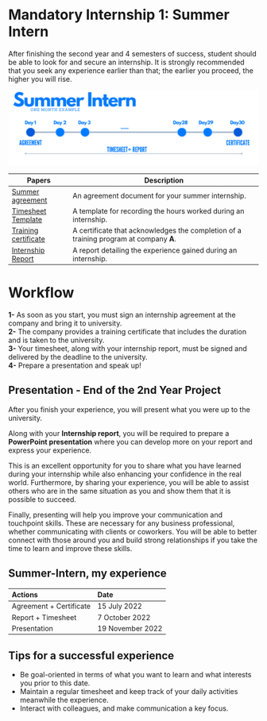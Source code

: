 <br>
<br>

# Mandatory Internship 1: Summer Intern
After finishing the second year and 4 semesters of success, student should be able to look for and secure an internship. It is strongly recommended that you seek any experience earlier than that; the earlier you proceed, the higher you will rise.

![BRANCH_INSIGHT](images/InternsAssets/summerintern.png)


| Papers                      | Description                                          |
| ---------------------------|------------------------------------------------------|
| [Summer agreement](https://github.com/Y4HYA4/TheRealBachelorsDocs/blob/main/docs/images/InternsAssets/Convention-Stage-ete.pdf)| An agreement document for your summer internship.        |
| [Timesheet Template](https://github.com/Y4HYA4/TheRealBachelorsDocs/blob/main/docs/images/InternsAssets/Journal-de-stage.pdf)          | A template for recording the hours worked during an internship.|
| [Training certificate](images/InternsAssets/certificate.md)        | A certificate that acknowledges the completion of a training program at company **A**.|
| [Internship Report](https://github.com/Y4HYA4/ExperienceInCloud/tree/main/First_InternReport#internship-report-at-linedata)           | A report detailing the experience gained during an internship. |

# Workflow

**1-** As soon as you start, you must sign an internship agreement at the company and bring it to university.<br>
**2-** The company provides a training certificate that includes the duration and is taken to the university.<br>
**3-** Your timesheet, along with your internship report, must be signed and delivered by the deadline to the university.<br>
**4-** Prepare a presentation and speak up!<br>

## Presentation - End of the 2nd Year Project
After you finish your experience, you will present what you were up to the university. 

Along with your **Internship report**, you will be required to prepare a **PowerPoint presentation** where you can develop more on your report and express your experience.

This is an excellent opportunity for you to share what you have learned during your internship while also enhancing your confidence in the real world.
Furthermore, by sharing your experience, you will be able to assist others who are in the same situation as you and show them that it is possible to succeed.

Finally, presenting will help you improve your communication and touchpoint skills. These are necessary for any business professional, whether communicating with clients or coworkers. You will be able to better connect with those around you and build strong relationships if you take the time to learn and improve these skills.

## Summer-Intern, my experience

| Actions                       |Date|
| :--------                   |:--------   |
|     Agreement +  Certificate  | 15 July 2022|
|    Report + Timesheet  | 7 October 2022|
|    Presentation   | 19 November 2022 |

## Tips for a successful experience
- Be goal-oriented in terms of what you want to learn and what interests you prior to this date.
- Maintain a regular timesheet and keep track of your daily activities meanwhile the experience.
- Interact with colleagues, and make communication a key focus.






 

